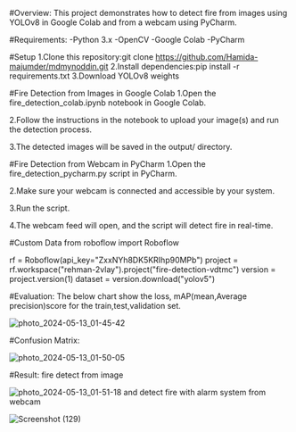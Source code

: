 #Overview: This project demonstrates how to detect fire from images using YOLOv8 in Google Colab and from a webcam using PyCharm.

#Requirements: 
-Python 3.x
-OpenCV
-Google Colab 
-PyCharm 

#Setup
1.Clone this repository:git clone https://github.com/Hamida-majumder/mdmynoddin.git
2.Install dependencies:pip install -r requirements.txt
3.Download YOLOv8 weights

#Fire Detection from Images in Google Colab
1.Open the fire_detection_colab.ipynb notebook in Google Colab.

2.Follow the instructions in the notebook to upload your image(s) and run the detection process.

3.The detected images will be saved in the output/ directory.

#Fire Detection from Webcam in PyCharm
1.Open the fire_detection_pycharm.py script in PyCharm.

2.Make sure your webcam is connected and accessible by your system.

3.Run the script.

4.The webcam feed will open, and the script will detect fire in real-time.

#Custom Data
from roboflow import Roboflow

rf = Roboflow(api_key="ZxxNYh8DK5KRIhp90MPb")
project = rf.workspace("rehman-2vlay").project("fire-detection-vdtmc")
version = project.version(1)
dataset = version.download("yolov5")

#Evaluation: The below chart show the loss, mAP(mean,Average precision)score for the train,test,validation set.

![photo_2024-05-13_01-45-42](https://github.com/Hamida-majumder/mdmynoddin/assets/160351711/397165be-1267-4356-8bd4-c37b8ce69e8a)

#Confusion Matrix:

![photo_2024-05-13_01-50-05](https://github.com/Hamida-majumder/mdmynoddin/assets/160351711/96524d61-b0ac-4348-9f4c-824bf801d9ff)

#Result: fire detect from image

![photo_2024-05-13_01-51-18](https://github.com/Hamida-majumder/mdmynoddin/assets/160351711/50fe28b4-a7cc-4731-9245-494bb6903f3e)
and detect fire with alarm system from webcam 

![Screenshot (129)](https://github.com/Hamida-majumder/mdmynoddin/assets/160351711/48ff9945-f216-4c0f-84d6-cd5b0d6bae56)

